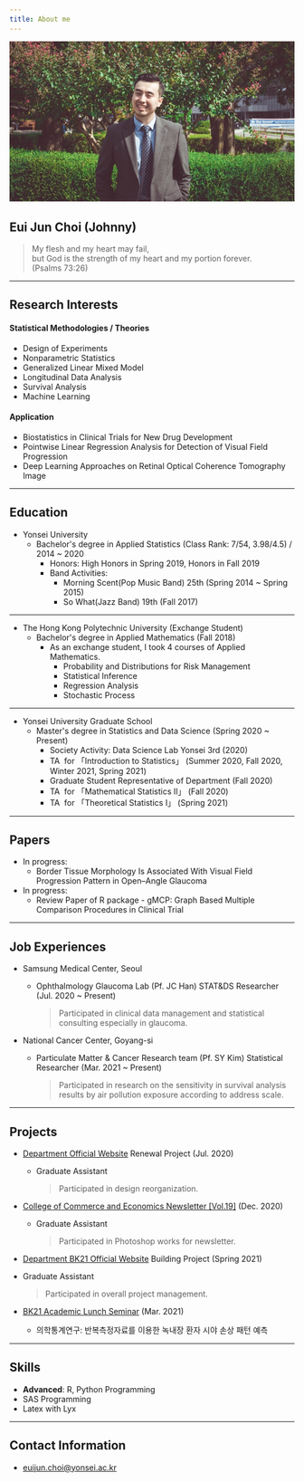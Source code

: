 ```yaml
---
title: About me
---
```



![image3](/assets/img/sample/avatar.jpg)

## **Eui Jun Choi (Johnny)**

> My flesh and my heart may fail,  
> but God is the strength of my heart and my portion forever.   
> (Psalms 73:26)

---

## **Research Interests**

#### **Statistical Methodologies / Theories**

+ Design of Experiments
+ Nonparametric Statistics
+ Generalized Linear Mixed Model
+ Longitudinal Data Analysis
+ Survival Analysis
+ Machine Learning

#### **Application**

+ Biostatistics in Clinical Trials for New Drug Development
+ Pointwise Linear Regression Analysis for Detection of Visual Field Progression
+ Deep Learning Approaches on Retinal Optical Coherence Tomography Image  

---

## **Education**

+ Yonsei University
  + Bachelor's degree in Applied Statistics (Class Rank: 7/54, 3.98/4.5) / 2014 ~ 2020
    + Honors: High Honors in Spring 2019, Honors in Fall 2019
    + Band Activities: 
      + Morning Scent(Pop Music Band) 25th (Spring 2014 ~ Spring 2015)
      + So What(Jazz Band) 19th (Fall 2017)  

---

+ The Hong Kong Polytechnic University (Exchange Student)
  + Bachelor's degree in Applied Mathematics (Fall 2018)
    + As an exchange student, I took 4 courses of Applied Mathematics.
      + Probability and Distributions for Risk Management
      + Statistical Inference
      + Regression Analysis
      + Stochastic Process  

---

- Yonsei University Graduate School
  - Master's degree in Statistics and Data Science (Spring 2020 ~ Present)
    - Society Activity: Data Science Lab Yonsei 3rd (2020)  
    - TA &nbsp;for 「Introduction to Statistics」 (Summer 2020, Fall 2020, Winter 2021, Spring 2021)
    - Graduate Student Representative of Department (Fall 2020)
    - TA &nbsp;for 「Mathematical Statistics II」 (Fall 2020)
    - TA &nbsp;for 「Theoretical Statistics I」 (Spring 2021)

---

## **Papers**

+ In progress: 
  + Border Tissue Morphology Is Associated With Visual Field Progression Pattern in Open–Angle Glaucoma
+ In progress:
  + Review Paper of R package - gMCP: Graph Based Multiple Comparison Procedures in Clinical Trial

---

## **Job Experiences**

+ Samsung Medical Center, Seoul 

  + Ophthalmology Glaucoma Lab (Pf. JC Han) STAT&DS Researcher (Jul. 2020 ~ Present) 

    > Participated in clinical data management and statistical consulting especially in glaucoma.
  
+ National Cancer Center, Goyang-si

  + Particulate Matter & Cancer Research team (Pf. SY Kim) Statistical Researcher (Mar. 2021 ~ Present)

    > Participated in research on the sensitivity in survival analysis results by air pollution exposure according to address scale.

---

## **Projects**

+ [Department Official Website](https://stat.yonsei.ac.kr/stat/index.do) Renewal Project (Jul. 2020)
  
  + Graduate Assistant 
  
    > Participated in design reorganization.
  
+ [College of Commerce and Economics Newsletter [Vol.19]](https://ybe.yonsei.ac.kr/ybe/newsletter/1.do?mode=view&articleNo=108023&article.offset=0&articleLimit=10) (Dec. 2020)
  
  + Graduate Assistant 
  
    > Participated in Photoshop works for newsletter.
  
+  [Department BK21 Official Website](http://bk21-bigdata.yonsei.ac.kr) Building Project (Spring 2021)

  + Graduate Assistant 

    > Participated in overall project management.

+ [BK21 Academic Lunch Seminar](https://www.youtube.com/watch?v=R4Hvzjah25k) (Mar. 2021)

  + 의학통계연구: 반복측정자료를 이용한 녹내장 환자 시야 손상 패턴 예측 

---

## **Skills**

+ **Advanced**: R, Python Programming
+ SAS Programming
+ Latex with Lyx

---

## **Contact Information**

+ euijun.choi@yonsei.ac.kr

